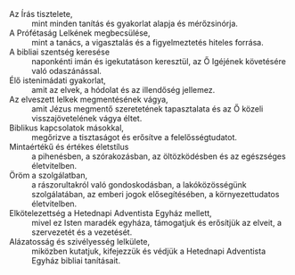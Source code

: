 <div class="animated" data-wow-delay="0s">
  <dt>Az Írás tisztelete,</dt>
  <dd>mint minden tanítás és gyakorlat alapja és mérőzsinórja.</dd>
</div>

<div class="animated" data-wow-delay="0s">
  <dt>A Prófétaság Lelkének megbecsülése,</dt>
  <dd>mint a tanács, a vigasztalás és a figyelmeztetés hiteles forrása.</dd>
</div>

<div class="animated" data-wow-delay="0.2s">
  <dt>A bibliai szentség keresése</dt>
  <dd>naponkénti imán és igekutatáson keresztül, az Ő Igéjének követésére való odaszánással.</dd>
</div>

<div class="animated" data-wow-delay="0.2s">
  <dt>Élő istenimádati gyakorlat,</dt>
  <dd>amit az elvek, a hódolat és az illendőség jellemez.</dd>
</div>

<div class="animated" data-wow-delay="0.4s">
  <dt>Az elveszett lelkek megmentésének vágya,</dt>
  <dd>amit Jézus megmentő szeretetének tapasztalata és az Ő közeli visszajövetelének vágya éltet.</dd>
</div>

<div class="animated" data-wow-delay="0.4s">
  <dt>Biblikus kapcsolatok másokkal,</dt>
  <dd>megőrizve a tisztaságot és erősítve a felelősségtudatot.</dd>
</div>

<div class="animated" data-wow-delay="0.6s">
  <dt>Mintaértékű és értékes életstílus</dt>
  <dd>a pihenésben, a szórakozásban, az öltözködésben és az egészséges életvitelben.</dd>
</div>

<div class="animated" data-wow-delay="0.6s">
  <dt>Öröm a szolgálatban,</dt>
  <dd>a rászorultakról való gondoskodásban, a lakóközösségünk szolgálatában, az emberi jogok elősegítésében, a környezettudatos életvitelben.</dd>
</div>

<div class="animated" data-wow-delay="0.8s">
  <dt>Elkötelezettség a Hetednapi Adventista Egyház mellett,</dt>
  <dd>mivel ez Isten maradék egyháza, támogatjuk és erősítjük az elveit, a szervezetét és a vezetését.</dd>
</div>

<div class="animated" data-wow-delay="0.8s">
  <dt>Alázatosság és szivélyesség lelkülete,</dt>
  <dd>miközben kutatjuk, kifejezzük és védjük a Hetednapi Adventista Egyház bibliai tanításait.</dd>
</div>
